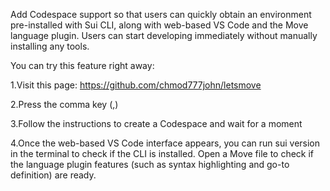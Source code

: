Add Codespace support so that users can quickly obtain an environment pre-installed with Sui CLI, along with web-based VS Code and the Move language plugin. Users can start developing immediately without manually installing any tools.

You can try this feature right away:

1.Visit this page: https://github.com/chmod777john/letsmove

2.Press the comma key (,)

3.Follow the instructions to create a Codespace and wait for a moment

4.Once the web-based VS Code interface appears, you can run sui version in the terminal to check if the CLI is installed. Open a Move file to check if the language plugin features (such as syntax highlighting and go-to definition) are ready.
